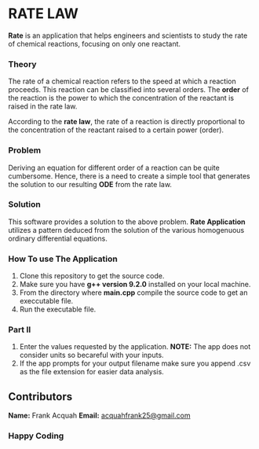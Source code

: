 # RATE LAW
**Rate** is an application that helps engineers and scientists to study the rate of chemical reactions, focusing on only one reactant. 

### Theory
The rate of a chemical reaction refers to the speed at which a reaction proceeds. This reaction can be classified into several orders. The **order** of the reaction is the power to which the concentration of the reactant is raised in the rate law.


According to the **rate law**, the rate of a reaction is directly proportional to the concentration of the reactant raised to a certain power (order).

### Problem
Deriving an equation for different order of a reaction can be quite cumbersome. Hence, there is a need to create a simple tool that generates the solution to our resulting **ODE** from the rate law.

### Solution
This software provides a solution to the above problem. **Rate Application** utilizes a pattern deduced from the solution of the various homogenuous ordinary differential equations. 

### How To use The Application
1. Clone this repository to get the source code.
2. Make sure you have **g++ version 9.2.0** installed on your local machine.
3. From the directory where **main.cpp** compile the source code to get an execcutable file.
4. Run the executable file.

### Part II
1. Enter the values requested by the application.
**NOTE:** The app does not consider units so becareful with your inputs.
2. If the app prompts for your output filename make sure you append .csv as the file extension for easier data analysis.


## Contributors
**Name:** Frank Acquah
**Email:** acquahfrank25@gmail.com

### Happy Coding